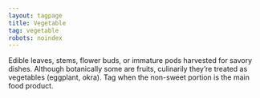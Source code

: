 ```yaml
---
layout: tagpage
title: Vegetable
tag: vegetable
robots: noindex
---
```


Edible leaves, stems, flower buds, or immature pods harvested for savory dishes. Although botanically some are fruits, culinarily they’re treated as vegetables (eggplant, okra). Tag when the non-sweet portion is the main food product.
